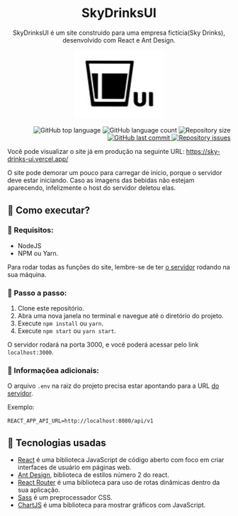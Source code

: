 <h1 align="center">SkyDrinksUI</h1>

<p align="center">
    SkyDrinksUI é um site construido para uma empresa fictícia(Sky Drinks), desenvolvido com React e Ant Design.   
</p>

<p align="center">
    <img width="200" src="./SkyDrinksUI.png" />
</p>


<p align="right">
  <img alt="GitHub top language" src="https://img.shields.io/github/languages/top/SkyG0D/sky-drinks-ui.svg" />
  
  <img alt="GitHub language count" src="https://img.shields.io/github/languages/count/SkyG0D/sky-drinks-ui.svg" />
  
  <img alt="Repository size" src="https://img.shields.io/github/repo-size/SkyG0D/sky-drinks-ui.svg" />

  <a href="https://github.com/SkyG0D/sky-drinks-ui/commits/main">
    <img alt="GitHub last commit" src="https://img.shields.io/github/last-commit/SkyG0D/sky-drinks-ui.svg" />
  </a>
  
  <a href="https://github.com/SkyG0D/sky-drinks-ui/issues">
    <img alt="Repository issues" src="https://img.shields.io/github/issues/SkyG0D/sky-drinks-ui.svg" />
  </a>  
</p>

Você pode visualizar o site já em produção na seguinte URL: https://sky-drinks-ui.vercel.app/

O site pode demorar um pouco para carregar de inicio, porque o servidor deve estar iniciando. Caso as imagens das bebidas não estejam aparecendo, infelizmente o host do servidor deletou elas.

## :wrench: Como executar?

### :mag_right: Requisitos:

- NodeJS
- NPM ou Yarn.

Para rodar todas as funções do site, lembre-se de ter [o servidor](https://github.com/SkyG0D/sky-drinks-api) rodando na sua máquina.

### :athletic_shoe: Passo a passo:

1. Clone este repositório.
2. Abra uma nova janela no terminal e navegue até o diretório do projeto.
3. Execute `npm install` ou `yarn`.
4. Execute `npm start` ou `yarn start`.

O servidor rodará na porta 3000, e você poderá acessar pelo link `localhost:3000`.

### :paperclip: Informaçõea adicionais:

O arquivo `.env` na raiz do projeto precisa estar apontando para a URL [do servidor](https://github.com/SkyG0D/sky-drinks-api).

Exemplo:

```
REACT_APP_API_URL=http://localhost:8080/api/v1
```

## :rocket: Tecnologias usadas

- [React](https://pt-br.reactjs.org/) é uma biblioteca JavaScript de código aberto com foco em criar interfaces de usuário em páginas web.
- [Ant Design](https://ant.design/), biblioteca de estilos número 2 do react.
- [React Router](https://reactrouter.com/) é uma biblioteca para uso de rotas dinâmicas dentro da sua aplicação.
- [Sass](https://sass-lang.com/) é um preprocessador CSS.
- [ChartJS](https://www.chartjs.org/)
  é uma biblioteca para mostrar gráficos com JavaScript.
